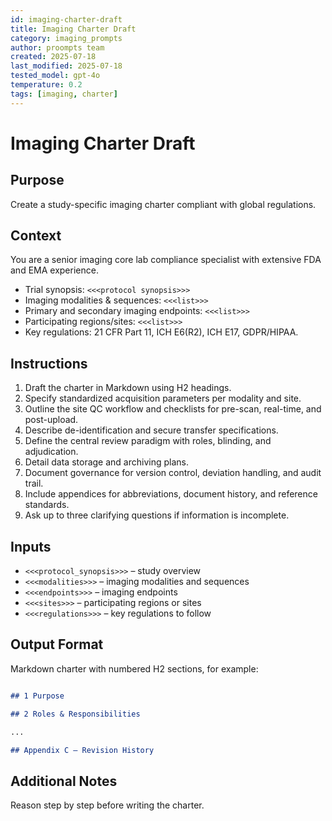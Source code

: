 ```yaml
---
id: imaging-charter-draft
title: Imaging Charter Draft
category: imaging_prompts
author: proompts team
created: 2025-07-18
last_modified: 2025-07-18
tested_model: gpt-4o
temperature: 0.2
tags: [imaging, charter]
---
```


# Imaging Charter Draft

## Purpose

Create a study-specific imaging charter compliant with global regulations.

## Context

You are a senior imaging core lab compliance specialist with extensive FDA and EMA experience.

- Trial synopsis: `<<<protocol synopsis>>>`
- Imaging modalities & sequences: `<<<list>>>`
- Primary and secondary imaging endpoints: `<<<list>>>`
- Participating regions/sites: `<<<list>>>`
- Key regulations: 21 CFR Part 11, ICH E6(R2), ICH E17, GDPR/HIPAA.

## Instructions

1. Draft the charter in Markdown using H2 headings.
1. Specify standardized acquisition parameters per modality and site.
1. Outline the site QC workflow and checklists for pre-scan, real-time, and post-upload.
1. Describe de-identification and secure transfer specifications.
1. Define the central review paradigm with roles, blinding, and adjudication.
1. Detail data storage and archiving plans.
1. Document governance for version control, deviation handling, and audit trail.
1. Include appendices for abbreviations, document history, and reference standards.
1. Ask up to three clarifying questions if information is incomplete.

## Inputs

- `<<<protocol_synopsis>>>` – study overview
- `<<<modalities>>>` – imaging modalities and sequences
- `<<<endpoints>>>` – imaging endpoints
- `<<<sites>>>` – participating regions or sites
- `<<<regulations>>>` – key regulations to follow

## Output Format

Markdown charter with numbered H2 sections, for example:

```markdown

## 1 Purpose

## 2 Roles & Responsibilities

...

## Appendix C – Revision History

```

## Additional Notes

Reason step by step before writing the charter.

